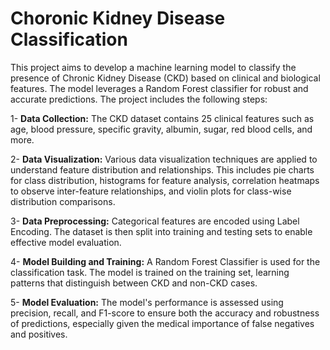 # Choronic Kidney Disease Classification

This project aims to develop a machine learning model to classify the presence of Chronic Kidney Disease (CKD) based on clinical and biological features. The model leverages a Random Forest classifier for robust and accurate predictions. The project includes the following steps:

1- **Data Collection:** The CKD dataset contains 25 clinical features such as age, blood pressure, specific gravity, albumin, sugar, red blood cells, and more.

2- **Data Visualization:** Various data visualization techniques are applied to understand feature distribution and relationships. This includes pie charts for class distribution, histograms for feature analysis, correlation heatmaps to observe inter-feature relationships, and violin plots for class-wise distribution comparisons.

3- **Data Preprocessing:** Categorical features are encoded using Label Encoding. The dataset is then split into training and testing sets to enable effective model evaluation.

4- **Model Building and Training:** A Random Forest Classifier is used for the classification task. The model is trained on the training set, learning patterns that distinguish between CKD and non-CKD cases.

5- **Model Evaluation:** The model's performance is assessed using precision, recall, and F1-score to ensure both the accuracy and robustness of predictions, especially given the medical importance of false negatives and positives.


